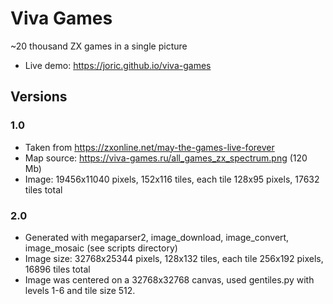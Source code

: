 # Viva Games

~20 thousand ZX games in a single picture

* Live demo: https://joric.github.io/viva-games

## Versions

### 1.0

* Taken from https://zxonline.net/may-the-games-live-forever
* Map source: https://viva-games.ru/all_games_zx_spectrum.png (120 Mb)
* Image: 19456x11040 pixels, 152x116 tiles, each tile 128x95 pixels, 17632 tiles total

### 2.0

* Generated with megaparser2, image_download, image_convert, image_mosaic (see scripts directory)
* Image size: 32768x25344 pixels, 128x132 tiles, each tile 256x192 pixels, 16896 tiles total
* Image was centered on a 32768x32768 canvas, used gentiles.py with levels 1-6 and tile size 512.
